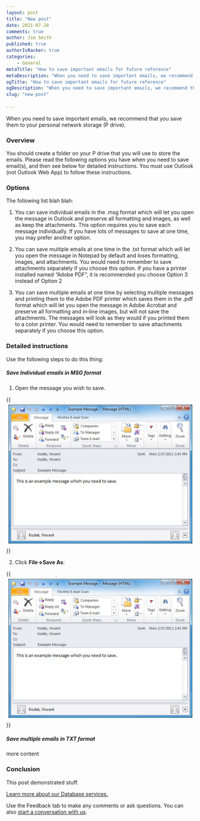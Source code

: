 ```yaml
---
layout: post
title: "New post"
date: 2021-07-28
comments: true
author: Jim Smith
published: true
authorIsRacker: true
categories:
    - General
metaTitle: "How to save important emails for future reference"
metaDescription: "When you need to save important emails, we recommend that you save them to your personal network storage (P drive)."
ogTitle: "How to save important emails for future reference"
ogDescription: "When you need to save important emails, we recommend that you save them to your personal network storage (P drive)."
slug: "new-post"

---
```


When you need to save important emails, we recommend that you save
them to your personal network storage (P drive).

<!--more-->

### Overview

You should create a folder on
your P drive that you will use to store the emails.  Please read the following
options you have when you need to save email(s), and then see below
for detailed instructions.  You must use Outlook (not Outlook Web App) to follow these instructions.

### Options

The following list blah blah:

1. You can save individual emails in the .msg format which will let you open the message in
Outlook and preserve all formatting and images, as well as keep the attachments.  This option
requires you to save each message individually.  If you have lots of messages to save at one
time, you may prefer another option.

2. You can save multiple emails at one time in the .txt format which will let you open the message
in Notepad by default and loses formatting, images, and attachments.  You would need to
remember to save attachments separately if you choose this option.  If you have a printer
installed named “Adobe PDF”, it is recommended you choose Option 3 instead of Option 2

3. You can save multiple emails at one time by selecting multiple messages and printing them to
the Adobe PDF printer which saves them in the .pdf format which will let you open the message
in Adobe Acrobat and preserve all formatting and in‐line images, but will not save the
attachments.  The messages will look as they would if you printed them to a color printer.  You
would need to remember to save attachments separately if you choose this option.

### Detailed instructions

Use the following steps to do this thing:

##### Save Individual emails in MSG format

1. Open the message you wish to save.

{{<img src="Picture1.png" title="" alt="">}}

2. Click **File->Save As**:

{{<img src="Picture2.png" title="" alt="">}}

##### Save multiple emails in TXT format

more content

### Conclusion

This post demonstrated stuff.

<a class="cta red" id="cta" href="https://www.rackspace.com/data/databases">Learn more about our Database services.</a>

Use the Feedback tab to make any comments or ask questions. You can also
[start a conversation with us](https://www.rackspace.com/contact).
